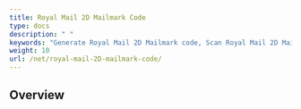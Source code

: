 ```yaml
---
title: Royal Mail 2D Mailmark Code
type: docs
description: " "
keywords: "Generate Royal Mail 2D Mailmark code, Scan Royal Mail 2D Mailmark code, Royal Mail 2D Mailmark code, Aspose.BarCode, Generate Barcode C#"
weight: 10
url: /net/royal-mail-2D-mailmark-code/
---
```


## **Overview**

